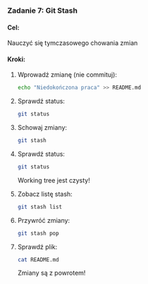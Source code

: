 ### Zadanie 7: Git Stash

#### Cel:
Nauczyć się tymczasowego chowania zmian

#### Kroki:

1. Wprowadź zmianę (nie commituj):
   ```bash
   echo "Niedokończona praca" >> README.md
   ```

2. Sprawdź status:
   ```bash
   git status
   ```

3. Schowaj zmiany:
   ```bash
   git stash
   ```

4. Sprawdź status:
   ```bash
   git status
   ```
   Working tree jest czysty!

5. Zobacz listę stash:
   ```bash
   git stash list
   ```

6. Przywróć zmiany:
   ```bash
   git stash pop
   ```

7. Sprawdź plik:
   ```bash
   cat README.md
   ```
   Zmiany są z powrotem!

